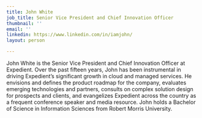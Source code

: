 ```yaml
---
title: John White
job_title: Senior Vice President and Chief Innovation Officer
thumbnail: ''
email: ''
linkedin: https://www.linkedin.com/in/iamjohn/
layout: person

---
```

John White is the Senior Vice President and Chief Innovation Officer at Expedient. Over the past fifteen years, John has been instrumental in driving Expedient’s significant growth in cloud and managed services. He envisions and defines the product roadmap for the company, evaluates emerging technologies and partners, consults on complex solution design for prospects and clients, and evangelizes Expedient across the country as a frequent conference speaker and media resource. John holds a Bachelor of Science in Information Sciences from Robert Morris University.